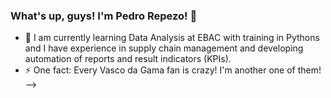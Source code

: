 ### What's up, guys! I'm Pedro Repezo!  👋


- 🧩 I am currently learning Data Analysis at EBAC with training in Pythons and I have experience in supply chain management and developing automation of reports and result indicators (KPIs).
- ⚡ One fact: Every Vasco da Gama fan is crazy! I'm another one of them!
-->
